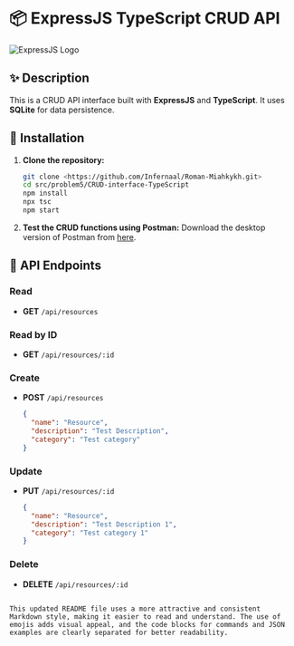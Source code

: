 # 📦 ExpressJS TypeScript CRUD API

![ExpressJS Logo](https://example.com/expressjs-logo.png)

## ✨ Description

This is a CRUD API interface built with **ExpressJS** and **TypeScript**. It uses **SQLite** for data persistence.

## 🚀 Installation

1. **Clone the repository:**
   ```bash
   git clone <https://github.com/Infernaal/Roman-Miahkykh.git>
   cd src/problem5/CRUD-interface-TypeScript
   npm install
   npx tsc
   npm start
   ```

2. **Test the CRUD functions using Postman:**
   Download the desktop version of Postman from [here](https://www.postman.com/downloads/).

## 🔗 API Endpoints

### Read
- **GET** `/api/resources`

### Read by ID
- **GET** `/api/resources/:id`

### Create
- **POST** `/api/resources`
  ```json
  {
    "name": "Resource",
    "description": "Test Description",
    "category": "Test category"
  }
  ```

### Update
- **PUT** `/api/resources/:id`
  ```json
  {
    "name": "Resource",
    "description": "Test Description 1",
    "category": "Test category 1"
  }
  ```

### Delete
- **DELETE** `/api/resources/:id`
```

This updated README file uses a more attractive and consistent Markdown style, making it easier to read and understand. The use of emojis adds visual appeal, and the code blocks for commands and JSON examples are clearly separated for better readability.